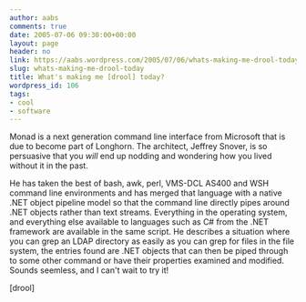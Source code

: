 ```yaml
---
author: aabs
comments: true
date: 2005-07-06 09:30:00+00:00
layout: page
header: no
link: https://aabs.wordpress.com/2005/07/06/whats-making-me-drool-today/
slug: whats-making-me-drool-today
title: What's making me [drool] today?
wordpress_id: 106
tags:
- cool
- software
---
```


Monad is a next generation command line interface from Microsoft that is due to become part of Longhorn. The architect, Jeffrey Snover, is so persuasive that you _will_ end up nodding and wondering how you lived without it in the past.

He has taken the best of bash, awk, perl, VMS-DCL AS400 and WSH command line environments and has merged that language with a native .NET object pipeline model so that the command line directly pipes around .NET objects rather than text streams. Everything in the operating system, and everything else available to languages such as C# from the .NET framework are available in the same script. He describes a situation where you can grep an LDAP directory as easily as you can grep for files in the file system, the entries found are .NET objects that can then be piped through to some other command or have their properties examined and modified. Sounds seemless, and I can't wait to try it!

[drool]
